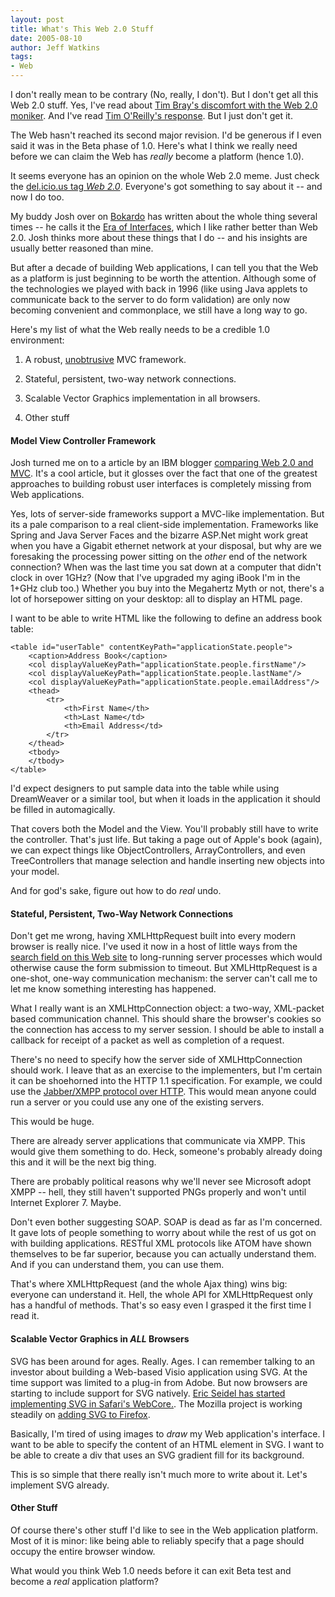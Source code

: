 ```yaml
---
layout: post
title: What's This Web 2.0 Stuff
date: 2005-08-10
author: Jeff Watkins
tags:
- Web
---
```


I don't really mean to be contrary (No, really, I don't). But I don't get all this Web 2.0 stuff. Yes, I've read about [Tim Bray's discomfort with the Web 2.0 moniker](http://www.tbray.org/ongoing/When/200x/2005/08/04/Web-2.0). And I've read [Tim O'Reilly's response](http://radar.oreilly.com/archives/2005/08/not_20.html). But I just don't get it.

The Web hasn't reached its second major revision. I'd be generous if I even said it was in the Beta phase of 1.0. Here's what I think we really need before we can claim the Web has *really* become a platform (hence 1.0).
<!--more-->
It seems everyone has an opinion on the whole Web 2.0 meme. Just check the [del.icio.us tag *Web 2.0*](http://del.icio.us/tag/web2.0). Everyone's got something to say about it -- and now I do too.

My buddy Josh over on [Bokardo](http://www.bokardo.com/) has written about the whole thing several times -- he calls it the [Era of Interfaces](http://bokardo.com/archives/web-20-as-the-era-of-interfaces/), which I like rather better than Web 2.0. Josh thinks more about these things that I do -- and his insights are usually better reasoned than mine.

But after a decade of building Web applications, I can tell you that the Web as a platform is just beginning to be worth the attention. Although some of the technologies we played with back in 1996 (like using Java applets to communicate back to the server to do form validation) are only now becoming convenient and commonplace, we still have a long way to go.

Here's my list of what the Web really needs to be a credible 1.0 environment:

1. A robust, [unobtrusive](http://domscripting.webstandards.org/?page_id=2) MVC framework.

2. Stateful, persistent, two-way network connections.

3. Scalable Vector Graphics implementation in all browsers.

4. Other stuff


#### Model View Controller Framework ####

Josh turned me on to a article by an IBM blogger [comparing Web 2.0 and MVC](http://www-128.ibm.com/developerworks/blogs/dw_blog_comments.jspa?blog=392&entry=92098&ca=drs-bl). It's a cool article, but it glosses over the fact that one of the greatest approaches to building robust user interfaces is completely missing from Web applications.

Yes, lots of server-side frameworks support a MVC-like implementation. But its a pale comparison to a real client-side implementation. Frameworks like Spring and Java Server Faces and the bizarre ASP.Net might work great when you have a Gigabit ethernet network at your disposal, but why are we foresaking the processing power sitting on the *other* end of the network connection? When was the last time you sat down at a computer that didn't clock in over 1GHz? (Now that I've upgraded my aging iBook I'm in the 1+GHz club too.) Whether you buy into the Megahertz Myth or not, there's a lot of horsepower sitting on your desktop: all to display an HTML page.

I want to be able to write HTML like the following to define an address book table:

	<table id="userTable" contentKeyPath="applicationState.people">
		<caption>Address Book</caption>
		<col displayValueKeyPath="applicationState.people.firstName"/>
		<col displayValueKeyPath="applicationState.people.lastName"/>
		<col displayValueKeyPath="applicationState.people.emailAddress"/>
		<thead>
			<tr>
				<th>First Name</th>
				<th>Last Name</td>
				<th>Email Address</td>
			</tr>
		</thead>
		<tbody>
		</tbody>
	</table>

I'd expect designers to put sample data into the table while using DreamWeaver or a similar tool, but when it loads in the application it should be filled in automagically.

That covers both the Model and the View. You'll probably still have to write the controller. That's just life. But taking a page out of Apple's book (again), we can expect things like ObjectControllers, ArrayControllers, and even TreeControllers that manage selection and handle inserting new objects into your model.

And for god's sake, figure out how to do *real* undo.

#### Stateful, Persistent, Two-Way Network Connections ####

Don't get me wrong, having XMLHttpRequest built into every modern browser is really nice. I've used it now in a host of little ways from the [search field on this Web site](http://metrocat.org/nerd/2005/08/05/search-via-ajax) to long-running server processes which would otherwise cause the form submission to timeout. But XMLHttpRequest is a one-shot, one-way communication mechanism: the server can't call me to let me know something interesting has happened.

What I really want is an XMLHttpConnection object: a two-way, XML-packet based communication channel. This should share the browser's cookies so the connection has access to my server session. I should be able to install a callback for receipt of a packet as well as completion of a request.

There's no need to specify how the server side of XMLHttpConnection should work. I leave that as an exercise to the implementers, but I'm certain it can be shoehorned into the HTTP 1.1 specification. For example, we could use the [Jabber/XMPP protocol over HTTP](http://www.jabber.org/jeps/jep-0124.html). This would mean anyone could run a server or you could use any one of the existing servers.

This would be huge.

There are already server applications that communicate via XMPP. This would give them something to do. Heck, someone's probably already doing this and it will be the next big thing.

There are probably political reasons why we'll never see Microsoft adopt XMPP -- hell, they still haven't supported PNGs properly and won't until Internet Explorer 7. Maybe.

Don't even bother suggesting SOAP. SOAP is dead as far as I'm concerned. It gave lots of people something to worry about while the rest of us got on with building applications. RESTful XML protocols like ATOM have shown themselves to be far superior, because you can actually understand them. And if you can understand them, you can use them.

That's where XMLHttpRequest (and the whole Ajax thing) wins big: everyone can understand it. Hell, the whole API for XMLHttpRequest only has a handful of methods. That's so easy even I grasped it the first time I read it.

#### Scalable Vector Graphics in *ALL* Browsers ####

SVG has been around for ages. Really. Ages. I can remember talking to an investor about building a Web-based Visio application using SVG. At the time support was limited to a plug-in from Adobe. But now browsers are starting to include support for SVG natively. [Eric Seidel has started implementing SVG in Safari's WebCore.](http://webkit.opendarwin.org/blog/?p=7). The Mozilla project is working steadily on [adding SVG to Firefox](http://www.mozilla.org/projects/svg/).

Basically, I'm tired of using images to *draw* my Web application's interface. I want to be able to specify the content of an HTML element in SVG. I want to be able to create a div that uses an SVG gradient fill for its background.

This is so simple that there really isn't much more to write about it. Let's implement SVG already.

#### Other Stuff ####

Of course there's other stuff I'd like to see in the Web application platform. Most of it is minor: like being able to reliably specify that a page should occupy the entire browser window.

What would you think Web 1.0 needs before it can exit Beta test and become a *real* application platform?